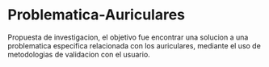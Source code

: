 # Problematica-Auriculares

Propuesta de investigacion, el objetivo fue encontrar una solucion a una problematica especifica relacionada con los auriculares, mediante el uso de metodologias
de validacion con el usuario. 
